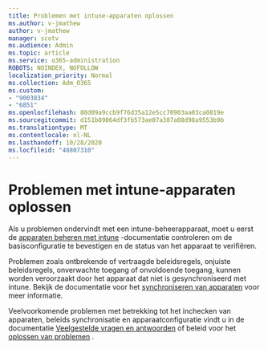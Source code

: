 ```yaml
---
title: Problemen met intune-apparaten oplossen
ms.author: v-jmathew
author: v-jmathew
manager: scotv
ms.audience: Admin
ms.topic: article
ms.service: o365-administration
ROBOTS: NOINDEX, NOFOLLOW
localization_priority: Normal
ms.collection: Adm_O365
ms.custom:
- "9003834"
- "6851"
ms.openlocfilehash: 80d09a9ccb9f76d35a12e5cc70903aa03ca0819e
ms.sourcegitcommit: d151b09064df3fb573ae07a387a08d98a9553b9b
ms.translationtype: MT
ms.contentlocale: nl-NL
ms.lasthandoff: 10/28/2020
ms.locfileid: "48807310"
---
```

# <a name="troubleshooting-problems-with-intune-devices"></a>Problemen met intune-apparaten oplossen

Als u problemen ondervindt met een intune-beheerapparaat, moet u eerst de [apparaten beheren met intune](https://docs.microsoft.com/mem/intune/protect/endpoint-security-manage-devices) -documentatie controleren om de basisconfiguratie te bevestigen en de status van het apparaat te verifiëren.

Problemen zoals ontbrekende of vertraagde beleidsregels, onjuiste beleidsregels, onverwachte toegang of onvoldoende toegang, kunnen worden veroorzaakt door het apparaat dat niet is gesynchroniseerd met intune. Bekijk de documentatie voor het [synchroniseren van apparaten](https://docs.microsoft.com/mem/intune/remote-actions/device-sync) voor meer informatie.

Veelvoorkomende problemen met betrekking tot het inchecken van apparaten, beleids synchronisatie en apparaatconfiguratie vindt u in de documentatie [Veelgestelde vragen en antwoorden](https://docs.microsoft.com/mem/intune/configuration/device-profile-troubleshoot) of beleid voor het [oplossen van problemen](https://docs.microsoft.com/mem/intune/configuration/troubleshoot-policies-in-microsoft-intune) .
